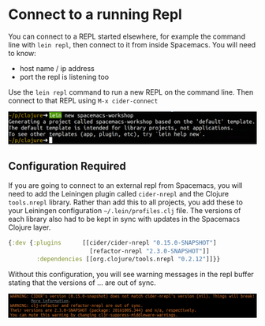 # Connect to a running Repl

You can connect to a REPL started elsewhere, for example the command line with `lein repl`, then connect to it from inside Spacemacs.  You will need to know:

* host name / ip address
* port the repl is listening too


Use the `lein repl` command to run a new REPL on the command line.  Then connect to that REPL using `M-x cider-connect`

![Leiningen REPL on the Command Line](/images/spacemacs-lein-new-spacemacs-workshop.png)



## Configuration Required

If you are going to connect to an external repl from Spacemacs, you will need to add the Leiningen plugin called `cider-nrepl` and the Clojure `tools.nrepl` library.  Rather than add this to all projects, you add these to your Leiningen configuration `~/.lein/profiles.clj` file.  The versions of each library also had to be kept in sync with updates in the Spacemacs Clojure layer.

```clojure
{:dev {:plugins      [[cider/cider-nrepl "0.15.0-SNAPSHOT"]
                       [refactor-nrepl "2.3.0-SNAPSHOT"]]
        :dependencies [[org.clojure/tools.nrepl "0.2.12"]]}}
```

Without this configuration, you will see warning messages in the repl buffer stating that the versions of ... are out of sync.

![Spacemacs - Cider connect - Warning - `cider-repl` & `tools-nrepl` out of sync](/images/spacemacs-cider-connect-warning-versions-out-of-sync.png)
